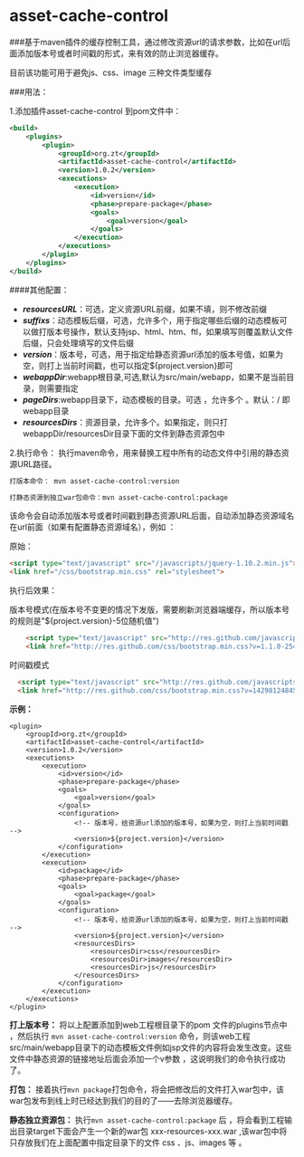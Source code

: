 # asset-cache-control
###基于maven插件的缓存控制工具，通过修改资源url的请求参数，比如在url后面添加版本号或者时间戳的形式，来有效的防止浏览器缓存。

目前该功能可用于避免js、css、image 三种文件类型缓存

###用法：

1.添加插件asset-cache-control 到pom文件中：

```xml
<build>
	<plugins>
		<plugin>
			<groupId>org.zt</groupId>
			<artifactId>asset-cache-control</artifactId>
			<version>1.0.2</version>
			<executions>
				<execution>
					<id>version</id>
					<phase>prepare-package</phase>
					<goals>
						<goal>version</goal>
					</goals>
				</execution>
			</executions>
		</plugin>
	</plugins>
</build>
```
####其他配置：

 - ***resourcesURL***：可选，定义资源URL前缀，如果不填，则不修改前缀
 - ***suffixs***：动态模板后缀，可选，允许多个，用于指定哪些后缀的动态模板可以做打版本号操作，默认支持jsp、html、htm、ftl，如果填写则覆盖默认文件后缀，只会处理填写的文件后缀
 - ***version***：版本号，可选，用于指定给静态资源url添加的版本号值，如果为空，则打上当前时间戳，也可以指定${project.version}即可
 - ***webappDir***:webapp根目录,可选,默认为src/main/webapp，如果不是当前目录，则需要指定
 - ***pageDirs***:webapp目录下，动态模板的目录。可选 ，允许多个 。默认：/ 即webapp目录 
 - ***resourcesDirs***：资源目录，允许多个。如果指定，则只打webappDir/resourcesDir目录下面的文件到静态资源包中


2.执行命令：
执行maven命令，用来替换工程中所有的动态文件中引用的静态资源URL路径。
```html
打版本命令： mvn asset-cache-control:version

打静态资源到独立war包命令：mvn asset-cache-control:package
```

该命令会自动添加版本号或者时间戳到静态资源URL后面，自动添加静态资源域名在url前面（如果有配置静态资源域名），例如 ：

原始：
```html
<script type="text/javascript" src="/javascripts/jquery-1.10.2.min.js"></script>
<link href="/css/bootstrap.min.css" rel="stylesheet">
```

执行后效果：

版本号模式(在版本号不变更的情况下发版，需要刷新浏览器端缓存，所以版本号的规则是"${project.version}-5位随机值")
```html
	<script type="text/javascript" src="http://res.github.com/javascripts/jquery-1.10.2.min.js?v=1.1.0-2543d"></script>
	<link href="http://res.github.com/css/bootstrap.min.css?v=1.1.0-2543d" rel="stylesheet">
```

时间戳模式
```html
  <script type="text/javascript" src="http://res.github.com/javascripts/jquery-1.10.2.min.js?v=14298124845"></script>
  <link href="http://res.github.com/css/bootstrap.min.css?v=14298124845" rel="stylesheet">
```

**示例：**

    <plugin>
		<groupId>org.zt</groupId>
		<artifactId>asset-cache-control</artifactId>
		<version>1.0.2</version>
		<executions>
			<execution>
				<id>version</id>
				<phase>prepare-package</phase>
				<goals>
					<goal>version</goal>
				</goals>
				<configuration>
					<!-- 版本号，给资源url添加的版本号，如果为空，则打上当前时间戳 -->
					<version>${project.version}</version>
				</configuration>
			</execution>
			<execution>
				<id>package</id>
				<phase>prepare-package</phase>
				<goals>
					<goal>package</goal>
				</goals>
				<configuration>
					<!-- 版本号，给资源url添加的版本号，如果为空，则打上当前时间戳 -->
					<version>${project.version}</version>
					<resourcesDirs>
						<resourcesDir>css</resourcesDir>
						<resourcesDir>images</resourcesDir>
						<resourcesDir>js</resourcesDir>
					</resourcesDirs>
				</configuration>
			</execution>
		</executions>
	</plugin>

**打上版本号：**
将以上配置添加到web工程根目录下的pom 文件的plugins节点中 ，然后执行 `mvn asset-cache-control:version` 命令，则该web工程src/main/webapp目录下的动态模板文件例如jsp文件的内容将会发生改变。这些文件中静态资源的链接地址后面会添加一个v参数 ，这说明我们的命令执行成功了。

**打包：**
接着执行`mvn package`打包命令，将会把修改后的文件打入war包中，该war包发布到线上时已经达到我们的目的了——去除浏览器缓存。

**静态独立资源包：**
执行`mvn asset-cache-control:package` 后 ，将会看到工程输出目录target下面会产生一个新的war包 xxx-resources-xxx.war ,该war包中将只存放我们在上面配置中指定目录下的文件 css 、js、images 等 。